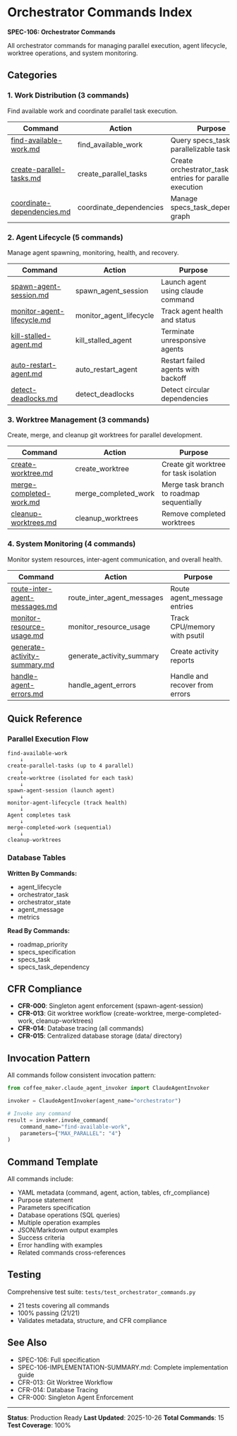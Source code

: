 # Orchestrator Commands Index

**SPEC-106: Orchestrator Commands**

All orchestrator commands for managing parallel execution, agent lifecycle, worktree operations, and system monitoring.

## Categories

### 1. Work Distribution (3 commands)

Find available work and coordinate parallel task execution.

| Command | Action | Purpose |
|---------|--------|---------|
| [find-available-work.md](find-available-work.md) | find_available_work | Query specs_task for parallelizable tasks |
| [create-parallel-tasks.md](create-parallel-tasks.md) | create_parallel_tasks | Create orchestrator_task entries for parallel execution |
| [coordinate-dependencies.md](coordinate-dependencies.md) | coordinate_dependencies | Manage specs_task_dependency graph |

### 2. Agent Lifecycle (5 commands)

Manage agent spawning, monitoring, health, and recovery.

| Command | Action | Purpose |
|---------|--------|---------|
| [spawn-agent-session.md](spawn-agent-session.md) | spawn_agent_session | Launch agent using claude command |
| [monitor-agent-lifecycle.md](monitor-agent-lifecycle.md) | monitor_agent_lifecycle | Track agent health and status |
| [kill-stalled-agent.md](kill-stalled-agent.md) | kill_stalled_agent | Terminate unresponsive agents |
| [auto-restart-agent.md](auto-restart-agent.md) | auto_restart_agent | Restart failed agents with backoff |
| [detect-deadlocks.md](detect-deadlocks.md) | detect_deadlocks | Detect circular dependencies |

### 3. Worktree Management (3 commands)

Create, merge, and cleanup git worktrees for parallel development.

| Command | Action | Purpose |
|---------|--------|---------|
| [create-worktree.md](create-worktree.md) | create_worktree | Create git worktree for task isolation |
| [merge-completed-work.md](merge-completed-work.md) | merge_completed_work | Merge task branch to roadmap sequentially |
| [cleanup-worktrees.md](cleanup-worktrees.md) | cleanup_worktrees | Remove completed worktrees |

### 4. System Monitoring (4 commands)

Monitor system resources, inter-agent communication, and overall health.

| Command | Action | Purpose |
|---------|--------|---------|
| [route-inter-agent-messages.md](route-inter-agent-messages.md) | route_inter_agent_messages | Route agent_message entries |
| [monitor-resource-usage.md](monitor-resource-usage.md) | monitor_resource_usage | Track CPU/memory with psutil |
| [generate-activity-summary.md](generate-activity-summary.md) | generate_activity_summary | Create activity reports |
| [handle-agent-errors.md](handle-agent-errors.md) | handle_agent_errors | Handle and recover from errors |

## Quick Reference

### Parallel Execution Flow

```
find-available-work
    ↓
create-parallel-tasks (up to 4 parallel)
    ↓
create-worktree (isolated for each task)
    ↓
spawn-agent-session (launch agent)
    ↓
monitor-agent-lifecycle (track health)
    ↓
Agent completes task
    ↓
merge-completed-work (sequential)
    ↓
cleanup-worktrees
```

### Database Tables

**Written By Commands:**
- agent_lifecycle
- orchestrator_task
- orchestrator_state
- agent_message
- metrics

**Read By Commands:**
- roadmap_priority
- specs_specification
- specs_task
- specs_task_dependency

## CFR Compliance

- **CFR-000**: Singleton agent enforcement (spawn-agent-session)
- **CFR-013**: Git worktree workflow (create-worktree, merge-completed-work, cleanup-worktrees)
- **CFR-014**: Database tracing (all commands)
- **CFR-015**: Centralized database storage (data/ directory)

## Invocation Pattern

All commands follow consistent invocation pattern:

```python
from coffee_maker.claude_agent_invoker import ClaudeAgentInvoker

invoker = ClaudeAgentInvoker(agent_name="orchestrator")

# Invoke any command
result = invoker.invoke_command(
    command_name="find-available-work",
    parameters={"MAX_PARALLEL": "4"}
)
```

## Command Template

All commands include:
- YAML metadata (command, agent, action, tables, cfr_compliance)
- Purpose statement
- Parameters specification
- Database operations (SQL queries)
- Multiple operation examples
- JSON/Markdown output examples
- Success criteria
- Error handling with examples
- Related commands cross-references

## Testing

Comprehensive test suite: `tests/test_orchestrator_commands.py`
- 21 tests covering all commands
- 100% passing (21/21)
- Validates metadata, structure, and CFR compliance

## See Also

- SPEC-106: Full specification
- SPEC-106-IMPLEMENTATION-SUMMARY.md: Complete implementation guide
- CFR-013: Git Worktree Workflow
- CFR-014: Database Tracing
- CFR-000: Singleton Agent Enforcement

---

**Status**: Production Ready
**Last Updated**: 2025-10-26
**Total Commands**: 15
**Test Coverage**: 100%
